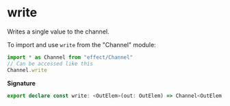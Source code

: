 # write

Writes a single value to the channel.

To import and use `write` from the "Channel" module:

```ts
import * as Channel from "effect/Channel"
// Can be accessed like this
Channel.write
```

**Signature**

```ts
export declare const write: <OutElem>(out: OutElem) => Channel<OutElem, unknown, never, unknown, void, unknown, never>
```

